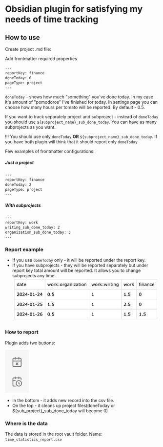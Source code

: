 # Obsidian plugin for satisfying my needs of time tracking

## How to use

Create project .md file:

Add frontmatter required properties
```
---
reportKey: finance
doneToday: 0
pageType: project
---
```

`doneToday` - shows how much "something" you've done today. In my case it's amount of "pomodoros" I've finished for today. 
In settings page you can choose how many hours per tomato will be reported. By default - 0.5.

If you want to track separately project and subproject - instead of `doneToday` you should use `${subproject_name}_sub_done_today`.
You can have as many subprojects as you want.

!!! You should use only `doneToday` **OR** `${subproject_name}_sub_done_today`.
If you have both plugin will think that it should report only `doneToday`

Few examples of frontmatter configurations:

##### Just a project
```
---
reportKey: finance
doneToday: 2
pageType: project
---
```

##### With subprojects
```
---
reportKey: work
writing_sub_done_today: 2
organization_sub_done_today: 3
---
```


### Report example
- If you use `doneToday` only - it will be reported under the report key.
- If you have subprojects - they will be reported separately but under report key total amount will be reported. It allows you to change subprojects any time.
![example of report](export-example.png)


### How to report

Plugin adds two buttons:

![plugin buttons](plugin-buttons.png)

- In the bottom - it adds new record into the csv file.
- On the top - it cleans up project files(doneToday or ${sub_project}_sub_done_today will become 0)

### Where is the data
The data is stored in the root vault folder.
Name: `time_statistics_report.csv`